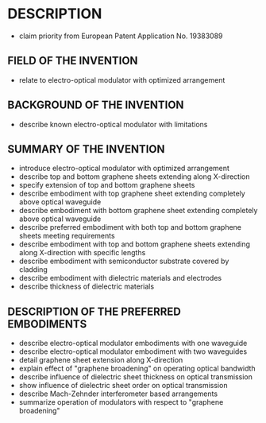 # DESCRIPTION

- claim priority from European Patent Application No. 19383089

## FIELD OF THE INVENTION

- relate to electro-optical modulator with optimized arrangement

## BACKGROUND OF THE INVENTION

- describe known electro-optical modulator with limitations

## SUMMARY OF THE INVENTION

- introduce electro-optical modulator with optimized arrangement
- describe top and bottom graphene sheets extending along X-direction
- specify extension of top and bottom graphene sheets
- describe embodiment with top graphene sheet extending completely above optical waveguide
- describe embodiment with bottom graphene sheet extending completely above optical waveguide
- describe preferred embodiment with both top and bottom graphene sheets meeting requirements
- describe embodiment with top and bottom graphene sheets extending along X-direction with specific lengths
- describe embodiment with semiconductor substrate covered by cladding
- describe embodiment with dielectric materials and electrodes
- describe thickness of dielectric materials

## DESCRIPTION OF THE PREFERRED EMBODIMENTS

- describe electro-optical modulator embodiments with one waveguide
- describe electro-optical modulator embodiment with two waveguides
- detail graphene sheet extension along X-direction
- explain effect of "graphene broadening" on operating optical bandwidth
- describe influence of dielectric sheet thickness on optical transmission
- show influence of dielectric sheet order on optical transmission
- describe Mach-Zehnder interferometer based arrangements
- summarize operation of modulators with respect to "graphene broadening"

